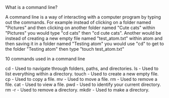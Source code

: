 What is a command line?

A command line is a way of interacting with a computer program by typing out the commands. For example instead of clicking on a folder named "Pictures" and then clicking on another folder named "Cute cats" within "Pictures" you would type "cd cats" then "cd cute cats". Another would be instead of creating a new empty file named "test_atom.txt" within atom and then saving it in a folder named "Testing atom" you would use "cd" to get to the folder "Testing atom" then type "touch test_atom.txt"


10 commands used in a command line

cd - Used to navigate through folders, paths, and directories.
ls - Used to list everything within a directory.
touch - Used to create a new empty file.
cp - Used to copy a file.
mv - Used to move a file.
rm - Used to remove a file.
cat - Used to view a file.
pwd - Used to identify your current directory.
rm -r - Used to remove a directory.
mkdir - Used to make a directory.
